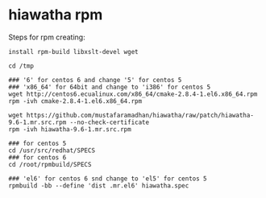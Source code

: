 hiawatha rpm
========

Steps for rpm creating:

    install rpm-build libxslt-devel wget
    
    cd /tmp
    
    ### '6' for centos 6 and change '5' for centos 5
    ### 'x86_64' for 64bit and change to 'i386' for centos 5
    wget http://centos6.ecualinux.com/x86_64/cmake-2.8.4-1.el6.x86_64.rpm
    rpm -ivh cmake-2.8.4-1.el6.x86_64.rpm
    
    wget https://github.com/mustafaramadhan/hiawatha/raw/patch/hiawatha-9.6-1.mr.src.rpm --no-check-certificate
    rpm -ivh hiawatha-9.6-1.mr.src.rpm
    
    ### for centos 5
    cd /usr/src/redhat/SPECS
    ### for centos 6
    cd /root/rpmbuild/SPECS
    
    ### 'el6' for centos 6 snd change to 'el5' for centos 5
    rpmbuild -bb --define 'dist .mr.el6' hiawatha.spec
    
    
